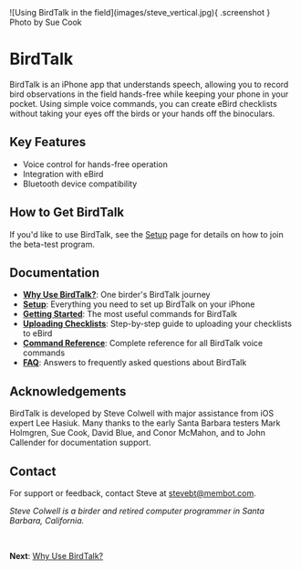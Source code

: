 <div class="image-container" markdown>
![Using BirdTalk in the field](images/steve_vertical.jpg){ .screenshot }
  <figcaption>Photo by Sue Cook</figcaption>
</div>

# BirdTalk

<div class="content-wrap" markdown="1">

BirdTalk is an iPhone app that understands speech, allowing you to record bird observations in the field hands-free while keeping your phone in your pocket. Using simple voice commands, you can create eBird checklists without taking your eyes off the birds or your hands off the binoculars.

## Key Features

- Voice control for hands-free operation
- Integration with eBird
- Bluetooth device compatibility

## How to Get BirdTalk

If you'd like to use BirdTalk, see the [Setup](installation/requirements-and-setup.md) page for details on how to join the beta-test program.

## Documentation

- **[Why Use BirdTalk?](testimonial.md)**: One birder's BirdTalk journey
- **[Setup](installation/requirements-and-setup.md)**: Everything you need to set up BirdTalk on your iPhone
- **[Getting Started](getting-started.md)**: The most useful commands for BirdTalk
- **[Uploading Checklists](uploading-checklists.md)**: Step-by-step guide to uploading your checklists to eBird
- **[Command Reference](commands/reference.md)**: Complete reference for all BirdTalk voice commands
- **[FAQ](faq.md)**: Answers to frequently asked questions about BirdTalk

</div>

## Acknowledgements

BirdTalk is developed by Steve Colwell with major assistance from iOS expert Lee Hasiuk.  Many thanks to the early Santa Barbara testers Mark Holmgren, Sue Cook, David Blue, and Conor McMahon, and to John Callender for documentation support.

## Contact

For support or feedback, contact Steve at [stevebt@membot.com](mailto:stevebt@membot.com).

<i>Steve Colwell is a birder and retired computer programmer in Santa Barbara, California.</i>

<div>&nbsp;</div>

**Next**: [Why Use BirdTalk?](testimonial.md)
